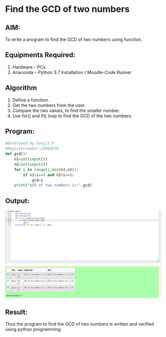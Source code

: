 # Find the GCD of two numbers

## AIM:
To write a program to find the GCD of two numbers using function.

## Equipments Required:
1. Hardware – PCs
2. Anaconda – Python 3.7 Installation / Moodle-Code Runner

## Algorithm
1. Define a function.
2. Get the two numbers from the user.
3. Compare the two values, to find the smaller number.
4. Use for() and if() loop to find the GCD of the two numbers.

## Program:
```python
#Developed by:Sanjit.P
#Registernumber:23002570
def gcd():
    n1=int(input())
    n2=int(input())
    for i in range(1,min(n1,n2)):
        if n1%i==0 and n2%i==0:
            gcd=i
    print("GCD of two numbers is:",gcd)

```

## Output:
![gcd of two number](exp2apy.png)


## Result:
Thus the program to find the GCD of two numbers is written and verified using python programming.
